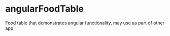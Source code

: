 # angularFoodTable
Food table that demonstrates angular functionality, may use as part of other app
